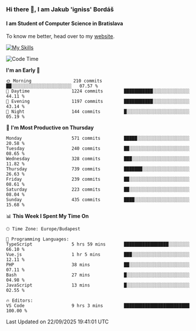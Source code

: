 ### Hi there 👋, I am Jakub 'igniss' Bordáš

#### I am Student of Computer Science in Bratislava
To know me better, head over to my [website](https://bordas.sk).

[![My Skills](https://skillicons.dev/icons?i=js,typescript,html,css,figma,svelte,vue,next,postgresql,nest,express,nodejs)](https://bordas.sk)


<!--START_SECTION:waka-->
![Code Time](http://img.shields.io/badge/Code%20Time-2%2C136%20hrs%2023%20mins-blue)

**I'm an Early 🐤** 

```text
🌞 Morning                210 commits         ██░░░░░░░░░░░░░░░░░░░░░░░   07.57 % 
🌆 Daytime                1224 commits        ███████████░░░░░░░░░░░░░░   44.11 % 
🌃 Evening                1197 commits        ███████████░░░░░░░░░░░░░░   43.14 % 
🌙 Night                  144 commits         █░░░░░░░░░░░░░░░░░░░░░░░░   05.19 % 
```
📅 **I'm Most Productive on Thursday** 

```text
Monday                   571 commits         █████░░░░░░░░░░░░░░░░░░░░   20.58 % 
Tuesday                  240 commits         ██░░░░░░░░░░░░░░░░░░░░░░░   08.65 % 
Wednesday                328 commits         ███░░░░░░░░░░░░░░░░░░░░░░   11.82 % 
Thursday                 739 commits         ███████░░░░░░░░░░░░░░░░░░   26.63 % 
Friday                   239 commits         ██░░░░░░░░░░░░░░░░░░░░░░░   08.61 % 
Saturday                 223 commits         ██░░░░░░░░░░░░░░░░░░░░░░░   08.04 % 
Sunday                   435 commits         ████░░░░░░░░░░░░░░░░░░░░░   15.68 % 
```


📊 **This Week I Spent My Time On** 

```text
🕑︎ Time Zone: Europe/Budapest

💬 Programming Languages: 
TypeScript               5 hrs 59 mins       █████████████████░░░░░░░░   66.10 % 
Vue.js                   1 hr 5 mins         ███░░░░░░░░░░░░░░░░░░░░░░   12.11 % 
PHP                      38 mins             ██░░░░░░░░░░░░░░░░░░░░░░░   07.11 % 
Bash                     27 mins             █░░░░░░░░░░░░░░░░░░░░░░░░   04.98 % 
JavaScript               13 mins             █░░░░░░░░░░░░░░░░░░░░░░░░   02.55 % 

🔥 Editors: 
VS Code                  9 hrs 3 mins        █████████████████████████   100.00 % 
```


 Last Updated on 22/09/2025 19:41:01 UTC
<!--END_SECTION:waka-->
